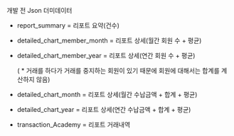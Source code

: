 개발 전 Json 더미데이터

- report_summary = 리포트 요약(건수)

- detailed_chart_member_month = 리포트 상세(월간 회원 수 + 평균)

- detailed_chart_member_year = 리포트 상세(연간 회원 수 + 평균)
 
  ( * 거래를 하다가 거래를 중지하는 회원이 있기 때문에 회원에 대해서는 합계를 계산하지 않음)

- detailed_chart_month = 리포트 상세(월간 수납금액 + 합계 + 평균)

- detailed_chart_year = 리포트 상세(연간 수납금액 + 합계 + 평균)

- transaction_Academy = 리포트 거래내역
